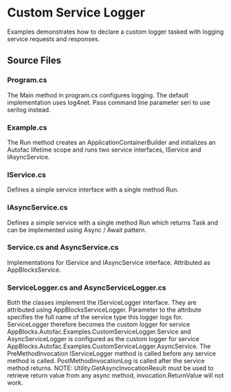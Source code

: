 # Custom Service Logger

Examples demonstrates how to declare a custom logger tasked with logging service requests and responses. 

## Source Files

### Program.cs
The Main method in program.cs configures logging. The default implementation uses log4net. Pass command line parameter seri to use serilog instead.

### Example.cs
The Run method creates an ApplicationContainerBuilder and initializes an Autofac lifetime scope and runs two service interfaces, IService and IAsyncService.

### IService.cs
Defines a simple service interface with a single method Run. 

### IAsyncService.cs
Defines a simple service with a single method Run which returns Task and can be implemented using Async / Await pattern.

### Service.cs and AsyncService.cs
Implementations for IService and IAsyncService interface. Attributed as AppBlocksService.

### ServiceLogger.cs and AsyncServiceLogger.cs
Both the classes implement the IServiceLogger interface. They are attributed using AppBlocksServiceLogger. Parameter to the attribute specifies the full name of the service type this logger logs for. ServiceLogger therefore becomes the custom logger for service AppBlocks.Autofac.Examples.CustomServiceLogger.Service and AsyncServiceLogger is configured as the custom logger for service AppBlocks.Autofac.Examples.CustomServiceLogger.AsyncService. The PreMethodInvocation IServiceLogger method is called before any service method is called.  PostMethodInvocationLog is called after the service method returns. NOTE: Utility.GetAsyncInvocationResult must be used to retrieve return value from any async method, invocation.ReturnValue will not work.


